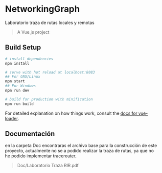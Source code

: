 # NetworkingGraph

Laboratorio traza de rutas locales y remotas

> A Vue.js project

## Build Setup

``` bash
# install dependencies
npm install

# serve with hot reload at localhost:8083
## For GNU/Linux
npm start
## For Windows
npm run dev

# build for production with minification
npm run build
```

For detailed explanation on how things work, consult the [docs for vue-loader](http://vuejs.github.io/vue-loader).

## Documentación

en la carpeta Doc encontraras el archivo base para la construcción de este proyecto, actualmente no se a podido realizar la traza de rutas, ya que no he podido implementar tracerouter.

> Doc/Laboratorio Traza RIR.pdf
